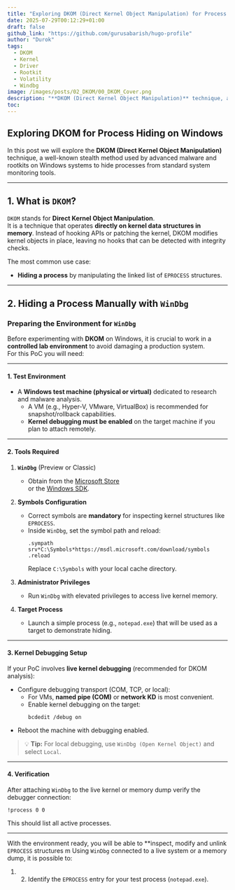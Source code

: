 ```yaml
---
title: "Exploring DKOM (Direct Kernel Object Manipulation) for Process Hiding on Windows"
date: 2025-07-29T00:12:29+01:00
draft: false
github_link: "https://github.com/gurusabarish/hugo-profile"
author: "Durok"
tags:
  - DKOM
  - Kernel
  - Driver
  - Rootkit
  - Volatility
  - Windbg
image: /images/posts/02_DKOM/00_DKOM_Cover.png
description: "**DKOM (Direct Kernel Object Manipulation)** technique, a well-known stealth method used by advanced malware and rootkits on Windows systems to hide processes from standard system monitoring tools."
toc: 
---
```


## Exploring DKOM for Process Hiding on Windows

In this post we will explore the **DKOM (Direct Kernel Object Manipulation)** technique, a well-known stealth method used by advanced malware and rootkits on Windows systems to hide processes from standard system monitoring tools.

---

## 1. What is `DKOM`?

`DKOM` stands for **Direct Kernel Object Manipulation**.  
It is a technique that operates **directly on kernel data structures in memory**. Instead of hooking APIs or patching the kernel, DKOM modifies kernel objects in place, leaving no hooks that can be detected with integrity checks.

The most common use case:  
- **Hiding a process** by manipulating the linked list of `EPROCESS` structures.

---

## 2. Hiding a Process Manually with `WinDbg`

### Preparing the Environment for `WinDbg`

Before experimenting with **DKOM** on Windows, it is crucial to work in a **controlled lab environment** to avoid damaging a production system.  
For this PoC you will need:

---

#### 1. Test Environment

- A **Windows test machine (physical or virtual)** dedicated to research and malware analysis.
  - A VM (e.g., Hyper-V, VMware, VirtualBox) is recommended for snapshot/rollback capabilities.
  - **Kernel debugging must be enabled** on the target machine if you plan to attach remotely.

---

#### 2. Tools Required

1. **`WinDbg`** (Preview or Classic)
   - Obtain from the [Microsoft Store](https://apps.microsoft.com/store/detail/windbg-preview/9PGJGD53TN86)  
     or the [Windows SDK](https://developer.microsoft.com/windows/downloads/windows-sdk/).

2. **Symbols Configuration**
   - Correct symbols are **mandatory** for inspecting kernel structures like `EPROCESS`.
   - Inside `WinDbg`, set the symbol path and reload:
     ```
     .sympath srv*C:\Symbols*https://msdl.microsoft.com/download/symbols
     .reload
     ```
     Replace `C:\Symbols` with your local cache directory.

3. **Administrator Privileges**
   - Run `WinDbg` with elevated privileges to access live kernel memory.

4. **Target Process**
   - Launch a simple process (e.g., `notepad.exe`) that will be used as a target to demonstrate hiding.

---

#### 3. Kernel Debugging Setup

If your PoC involves **live kernel debugging** (recommended for DKOM analysis):

- Configure debugging transport (COM, TCP, or local):
  - For VMs, **named pipe (COM)** or **network KD** is most convenient.
  - Enable kernel debugging on the target:
    ```
    bcdedit /debug on
    ```
- Reboot the machine with debugging enabled.

> 💡 **Tip:** For local debugging, use `WinDbg (Open Kernel Object)` and select `Local`.

---

#### 4. Verification

After attaching `WinDbg` to the live kernel or memory dump verify the debugger connection:

```
!process 0 0
```

This should list all active processes.


---

With the environment ready, you will be able to **inspect, modify and unlink `EPROCESS` structures m
Using `WinDbg` connected to a live system or a memory dump, it is possible to:

1. 2. Identify the `EPROCESS` entry for your test process (`notepad.exe`).
